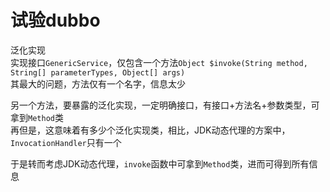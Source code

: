 # 试验dubbo

泛化实现  
实现接口```GenericService```，仅包含一个方法```Object $invoke(String method, String[] parameterTypes, Object[] args)```  
其最大的问题，方法仅有一个名字，信息太少  

另一个方法，要暴露的泛化实现，一定明确接口，有接口+方法名+参数类型，可拿到```Method```类  
再但是，这意味着有多少个泛化实现类，相比，JDK动态代理的方案中，```InvocationHandler```只有一个

于是转而考虑JDK动态代理，```invoke```函数中可拿到```Method```类，进而可得到所有信息